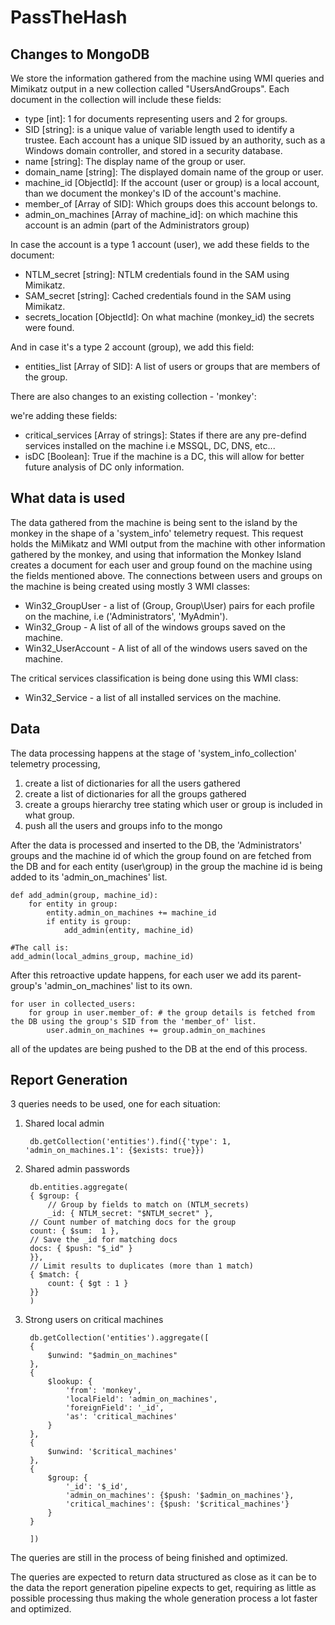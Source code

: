 # PassTheHash



## Changes to MongoDB

We store the information gathered from the machine using WMI queries and Mimikatz output in a new collection called "UsersAndGroups".
Each document in the collection will include these fields:

- type [int]: 1 for documents representing users and 2 for groups.
- SID [string]: is a unique value of variable length used to identify a trustee. Each account has a unique SID issued by an authority, such as a Windows domain controller, and stored in a security database. 
- name [string]: The display name of the group or user.
- domain_name [string]: The displayed domain name of the group or user.
- machine_id [ObjectId]: If the account (user or group) is a local account, than we document the monkey's ID of the account's machine.
- member_of [Array of SID]: Which groups does this account belongs to.
- admin_on_machines [Array of machine_id]: on which machine this account is an admin (part of the Administrators group)

In case the account is a type 1 account (user), we add these fields to the document:
    
- NTLM_secret [string]: NTLM credentials found in the SAM using Mimikatz.
- SAM_secret [string]: Cached credentials found in the SAM using Mimikatz.
- secrets_location [ObjectId]: On what machine (monkey_id) the secrets were found.

And in case it's a type 2 account (group), we add this field:

- entities_list [Array of SID]: A list of users or groups that are members of the group.
    
There are also changes to an existing collection - 'monkey':
    
we're adding these fields:
- critical_services [Array of strings]: States if there are any pre-defind services installed on the machine i.e MSSQL, DC, DNS, etc...
- isDC [Boolean]: True if the machine is a DC, this will allow for better future analysis of DC only information.
  
## What data is used

The data gathered from the machine is being sent to the island by the monkey in the shape of a 'system_info' telemetry request. This request holds the MiMikatz and WMI output from the machine with other information gathered by the monkey, and using that information the Monkey Island creates a document for each user and group found on the machine using the fields mentioned above.
The connections between users and groups on the machine is being created using mostly 3 WMI classes:
 - Win32_GroupUser - a list of (Group, Group\User) pairs for each profile on the machine, i.e ('Administrators', 'MyAdmin').
 - Win32_Group - A list of all of the windows groups saved on the machine.
 - Win32_UserAccount - A list of all of the windows users saved on the machine.
 
The critical services classification is being done using this WMI class:
- Win32_Service - a list of all installed services on the machine.

## Data 

The data processing happens at the stage of 'system_info_collection' telemetry processing, 

1.  create a list of dictionaries for all the users gathered
2.  create a list of dictionaries for all the groups gathered
3.  create a groups hierarchy tree stating which user or group is included in what group.
4.  push all the users and groups info to the mongo

After the data is processed and inserted to the DB, the 'Administrators' groups and the machine id of which the group found on are fetched from the DB and for each entity (user\group) in the group the machine id is being added to its 'admin_on_machines' list.

    def add_admin(group, machine_id):
		for entity in group:
			entity.admin_on_machines += machine_id
			if entity is group:
				add_admin(entity, machine_id)
	
	#The call is:
	add_admin(local_admins_group, machine_id)

After this retroactive update happens, for each user we add its parent-group's 'admin_on_machines' list to its own.

    for user in collected_users:
		for group in user.member_of: # the group details is fetched from the DB using the group's SID from the 'member_of' list.
			user.admin_on_machines += group.admin_on_machines

all of the updates are being pushed to the DB at the end of this process.

## Report Generation

3 queries needs to be used, one for each situation:

1. Shared local admin

        db.getCollection('entities').find({'type': 1, 'admin_on_machines.1': {$exists: true}})

2. Shared admin passwords
    
        db.entities.aggregate(
        { $group: { 
            // Group by fields to match on (NTLM_secrets)
            _id: { NTLM_secret: "$NTLM_secret" },
        // Count number of matching docs for the group
        count: { $sum:  1 },
        // Save the _id for matching docs
        docs: { $push: "$_id" }
        }},
        // Limit results to duplicates (more than 1 match) 
        { $match: {
            count: { $gt : 1 }
        }}
        )

3. Strong users on critical machines

        db.getCollection('entities').aggregate([
        {
            $unwind: "$admin_on_machines"
        },
        {
            $lookup: {
                'from': 'monkey',
                'localField': 'admin_on_machines',
                'foreignField': '_id',
                'as': 'critical_machines'
            }
        },
        {
            $unwind: '$critical_machines'
        },
        {
            $group: {
                '_id': '$_id',
                'admin_on_machines': {$push: '$admin_on_machines'},
                'critical_machines': {$push: '$critical_machines'}
            }
        }
        
        ])

The queries are still in the process of being finished and optimized.

The queries are expected to return data structured as close as it can be to the data the report generation pipeline expects to get, requiring as little as possible processing thus making the whole generation process a lot faster and optimized.